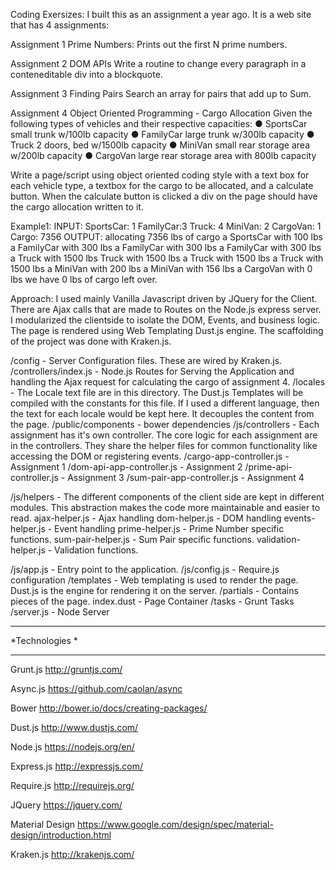 Coding Exersizes:
I built this as an assignment a year ago. It is a web site that has 4 assignments:

Assignment 1 Prime Numbers:
Prints out the first N prime numbers.

Assignment 2 DOM APIs
Write a routine to change every paragraph in a conteneditable div into a blockquote.

Assignment 3 Finding Pairs
Search an array for pairs that add up to Sum.

Assignment 4 Object Oriented Programming - Cargo Allocation 
 Given the following types of vehicles and their respective capacities:
 ● SportsCar small trunk w/100lb capacity 
 ● FamilyCar large trunk w/300lb capacity 
 ● Truck 2 doors, bed w/1500lb capacity
 ● MiniVan small rear storage area w/200lb capacity
 ● CargoVan large rear storage area with 800lb capacity
 
Write a page/script using object oriented coding style with a text box for each vehicle type, a textbox for the cargo to be allocated, and a calculate button. When the calculate button is clicked a div on the page should have the cargo allocation written to it.  
 
Example1: 
INPUT: SportsCar: 1 FamilyCar:3 Truck: 4 MiniVan: 2 CargoVan: 1 Cargo: 7356
OUTPUT: allocating 7356 lbs of cargo a SportsCar with 100 lbs a FamilyCar with 300 lbs a FamilyCar with 300 lbs a FamilyCar with 300 lbs a Truck with 1500 lbs  Truck with 1500 lbs a Truck with 1500 lbs a Truck with 1500 lbs a MiniVan with 200 lbs a MiniVan with 156 lbs a CargoVan with 0 lbs we have 0 lbs of cargo left over.

Approach:
I used mainly Vanilla Javascript driven by JQuery for the Client. There are Ajax calls that are made to Routes on the Node.js express server. I modularized the clientside to isolate the DOM, Events, and business logic. The page is rendered using Web Templating Dust.js engine. The scaffolding of the project was done with Kraken.js.

/config - Server Configuration files. These are wired by Kraken.js.
/controllers/index.js - Node.js Routes for Serving the Application and handling the Ajax request for calculating the cargo of assignment 4.
/locales - The Locale text file are in this directory. The Dust.js Templates will be compiled with the constants for this file. If I used a different language, then the text for each locale would be kept here. It decouples the content from the page.
/public/components - bower dependencies 
/js/controllers - Each assignment has it's own controller. The core logic for each assignment are in the controllers. 
	They share the helper files for common functionality like accessing the DOM or registering events.
	/cargo-app-controller.js - Assignment 1
	/dom-api-app-controller.js - Assignment 2
	/prime-api-controller.js - Assignment 3
	/sum-pair-app-controller.js - Assignment 4
	
/js/helpers - The different components of the client side are kept in different modules. This abstraction makes the code
more maintainable and easier to read.
	ajax-helper.js - Ajax handling
	dom-helper.js - DOM handling
	events-helper.js - Event handling
	prime-helper.js - Prime Number specific functions.
	sum-pair-helper.js - Sum Pair specific functions.
	validation-helper.js - Validation functions.
	
/js/app.js - Entry point to the application.
/js/config.js - Require.js configuration
/templates - Web templating is used to render the page. Dust.js is the engine for rendering it on the server.
	/partials - Contains pieces of the page.
	index.dust - Page Container
/tasks - Grunt Tasks
/server.js - Node Server


********************
*Technologies      *
********************

Grunt.js
http://gruntjs.com/

Async.js
https://github.com/caolan/async

Bower
http://bower.io/docs/creating-packages/

Dust.js
http://www.dustjs.com/

Node.js
https://nodejs.org/en/

Express.js
http://expressjs.com/

Require.js
http://requirejs.org/

JQuery
https://jquery.com/

Material Design
https://www.google.com/design/spec/material-design/introduction.html

Kraken.js
http://krakenjs.com/